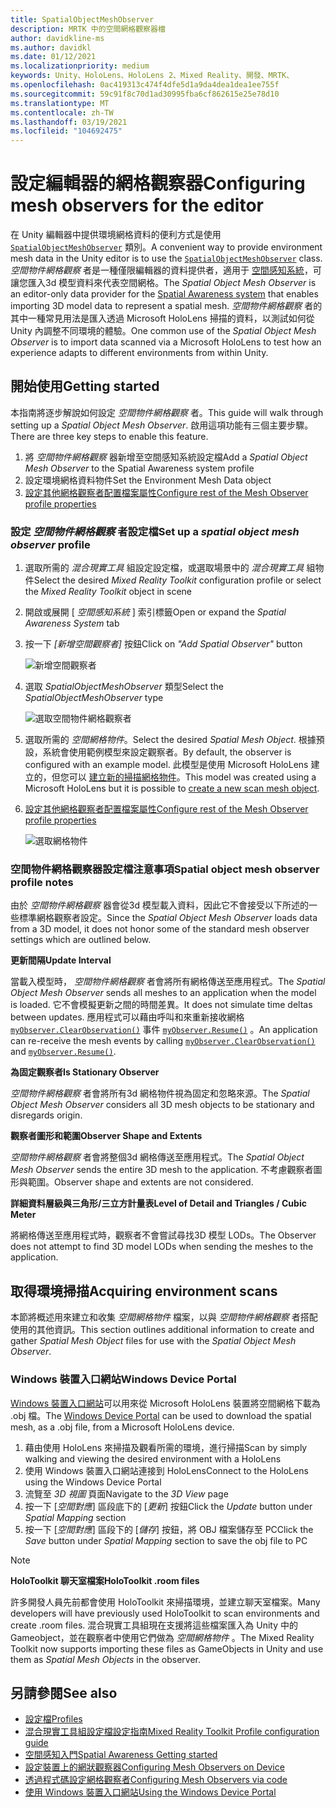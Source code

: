```yaml
---
title: SpatialObjectMeshObserver
description: MRTK 中的空間網格觀察器檔
author: davidkline-ms
ms.author: davidkl
ms.date: 01/12/2021
ms.localizationpriority: medium
keywords: Unity、HoloLens、HoloLens 2、Mixed Reality、開發、MRTK、
ms.openlocfilehash: 0ac419313c474f4dfe5d1a9da4dea1dea1ee755f
ms.sourcegitcommit: 59c91f8c70d1ad30995fba6cf862615e25e78d10
ms.translationtype: MT
ms.contentlocale: zh-TW
ms.lasthandoff: 03/19/2021
ms.locfileid: "104692475"
---
```

# <a name="configuring-mesh-observers-for-the-editor"></a><span data-ttu-id="fea7d-104">設定編輯器的網格觀察器</span><span class="sxs-lookup"><span data-stu-id="fea7d-104">Configuring mesh observers for the editor</span></span>

<span data-ttu-id="fea7d-105">在 Unity 編輯器中提供環境網格資料的便利方式是使用 [`SpatialObjectMeshObserver`](xref:Microsoft.MixedReality.Toolkit.SpatialObjectMeshObserver.SpatialObjectMeshObserver) 類別。</span><span class="sxs-lookup"><span data-stu-id="fea7d-105">A convenient way to provide environment mesh data in the Unity editor is to use the [`SpatialObjectMeshObserver`](xref:Microsoft.MixedReality.Toolkit.SpatialObjectMeshObserver.SpatialObjectMeshObserver) class.</span></span> <span data-ttu-id="fea7d-106">*空間物件網格觀察* 者是一種僅限編輯器的資料提供者，適用于 [空間感知系統](SpatialAwarenessGettingStarted.md)，可讓您匯入3d 模型資料來代表空間網格。</span><span class="sxs-lookup"><span data-stu-id="fea7d-106">The *Spatial Object Mesh Observer* is an editor-only data provider for the [Spatial Awareness system](SpatialAwarenessGettingStarted.md) that enables importing 3D model data to represent a spatial mesh.</span></span> <span data-ttu-id="fea7d-107">*空間物件網格觀察* 者的其中一種常見用法是匯入透過 Microsoft HoloLens 掃描的資料，以測試如何從 Unity 內調整不同環境的體驗。</span><span class="sxs-lookup"><span data-stu-id="fea7d-107">One common use of the *Spatial Object Mesh Observer* is to import data scanned via a Microsoft HoloLens to test how an experience adapts to different environments from within Unity.</span></span>

## <a name="getting-started"></a><span data-ttu-id="fea7d-108">開始使用</span><span class="sxs-lookup"><span data-stu-id="fea7d-108">Getting started</span></span>

<span data-ttu-id="fea7d-109">本指南將逐步解說如何設定 *空間物件網格觀察* 者。</span><span class="sxs-lookup"><span data-stu-id="fea7d-109">This guide will walk through setting up a *Spatial Object Mesh Observer*.</span></span> <span data-ttu-id="fea7d-110">啟用這項功能有三個主要步驟。</span><span class="sxs-lookup"><span data-stu-id="fea7d-110">There are three key steps to enable this feature.</span></span>

1. <span data-ttu-id="fea7d-111">將 *空間物件網格觀察* 器新增至空間感知系統設定檔</span><span class="sxs-lookup"><span data-stu-id="fea7d-111">Add a *Spatial Object Mesh Observer* to the Spatial Awareness system profile</span></span>
1. <span data-ttu-id="fea7d-112">設定環境網格資料物件</span><span class="sxs-lookup"><span data-stu-id="fea7d-112">Set the Environment Mesh Data object</span></span>
1. [<span data-ttu-id="fea7d-113">設定其他網格觀察者配置檔案屬性</span><span class="sxs-lookup"><span data-stu-id="fea7d-113">Configure rest of the Mesh Observer profile properties</span></span>](ConfiguringSpatialAwarenessMeshObserver.md)

### <a name="set-up-a-spatial-object-mesh-observer-profile"></a><span data-ttu-id="fea7d-114">設定 *空間物件網格觀察* 者設定檔</span><span class="sxs-lookup"><span data-stu-id="fea7d-114">Set up a *spatial object mesh observer* profile</span></span>

1. <span data-ttu-id="fea7d-115">選取所需的 *混合現實工具* 組設定設定檔，或選取場景中的 *混合現實工具* 組物件</span><span class="sxs-lookup"><span data-stu-id="fea7d-115">Select the desired *Mixed Reality Toolkit* configuration profile or select the *Mixed Reality Toolkit* object in scene</span></span>
1. <span data-ttu-id="fea7d-116">開啟或展開 [ *空間感知系統* ] 索引標籤</span><span class="sxs-lookup"><span data-stu-id="fea7d-116">Open or expand the *Spatial Awareness System* tab</span></span>
1. <span data-ttu-id="fea7d-117">按一下 *[新增空間觀察者]* 按鈕</span><span class="sxs-lookup"><span data-stu-id="fea7d-117">Click on *"Add Spatial Observer"* button</span></span>

    ![新增空間觀察者](../Images/SpatialAwareness/AddObserver.png)

1. <span data-ttu-id="fea7d-119">選取 *SpatialObjectMeshObserver* 類型</span><span class="sxs-lookup"><span data-stu-id="fea7d-119">Select the *SpatialObjectMeshObserver* type</span></span>

    ![選取空間物件網格觀察者](../Images/SpatialAwareness/SelectObjectObserver.png)

1. <span data-ttu-id="fea7d-121">選取所需的 *空間網格物件*。</span><span class="sxs-lookup"><span data-stu-id="fea7d-121">Select the desired *Spatial Mesh Object*.</span></span> <span data-ttu-id="fea7d-122">根據預設，系統會使用範例模型來設定觀察者。</span><span class="sxs-lookup"><span data-stu-id="fea7d-122">By default, the observer is configured with an example model.</span></span> <span data-ttu-id="fea7d-123">此模型是使用 Microsoft HoloLens 建立的，但您可以 [建立新的掃描網格物件](#acquiring-environment-scans)。</span><span class="sxs-lookup"><span data-stu-id="fea7d-123">This model was created using a Microsoft HoloLens but it is possible to [create a new scan mesh object](#acquiring-environment-scans).</span></span>
1. [<span data-ttu-id="fea7d-124">設定其他網格觀察者配置檔案屬性</span><span class="sxs-lookup"><span data-stu-id="fea7d-124">Configure rest of the Mesh Observer profile properties</span></span>](ConfiguringSpatialAwarenessMeshObserver.md)

    ![選取網格物件](../Images/SpatialAwareness/ObjectObserverProfile.png)

### <a name="spatial-object-mesh-observer-profile-notes"></a><span data-ttu-id="fea7d-126">空間物件網格觀察器設定檔注意事項</span><span class="sxs-lookup"><span data-stu-id="fea7d-126">Spatial object mesh observer profile notes</span></span>

<span data-ttu-id="fea7d-127">由於 *空間物件網格觀察* 器會從3d 模型載入資料，因此它不會接受以下所述的一些標準網格觀察者設定。</span><span class="sxs-lookup"><span data-stu-id="fea7d-127">Since the *Spatial Object Mesh Observer* loads data from a 3D model, it does not honor some of the standard mesh observer settings which are outlined below.</span></span>

<span data-ttu-id="fea7d-128">**更新間隔**</span><span class="sxs-lookup"><span data-stu-id="fea7d-128">**Update Interval**</span></span>

<span data-ttu-id="fea7d-129">當載入模型時，  *空間物件網格觀察* 者會將所有網格傳送至應用程式。</span><span class="sxs-lookup"><span data-stu-id="fea7d-129">The  *Spatial Object Mesh Observer* sends all meshes to an application when the model is loaded.</span></span> <span data-ttu-id="fea7d-130">它不會模擬更新之間的時間差異。</span><span class="sxs-lookup"><span data-stu-id="fea7d-130">It does not simulate time deltas between updates.</span></span> <span data-ttu-id="fea7d-131">應用程式可以藉由呼叫和來重新接收網格 [`myObserver.ClearObservation()`](xref:Microsoft.MixedReality.Toolkit.SpatialAwareness.IMixedRealitySpatialAwarenessObserver.ClearObservations) 事件 [`myObserver.Resume()`](xref:Microsoft.MixedReality.Toolkit.SpatialAwareness.IMixedRealitySpatialAwarenessObserver.Resume) 。</span><span class="sxs-lookup"><span data-stu-id="fea7d-131">An application can re-receive the mesh events by calling [`myObserver.ClearObservation()`](xref:Microsoft.MixedReality.Toolkit.SpatialAwareness.IMixedRealitySpatialAwarenessObserver.ClearObservations) and [`myObserver.Resume()`](xref:Microsoft.MixedReality.Toolkit.SpatialAwareness.IMixedRealitySpatialAwarenessObserver.Resume).</span></span>

<span data-ttu-id="fea7d-132">**為固定觀察者**</span><span class="sxs-lookup"><span data-stu-id="fea7d-132">**Is Stationary Observer**</span></span>

<span data-ttu-id="fea7d-133">*空間物件網格觀察* 者會將所有3d 網格物件視為固定和忽略來源。</span><span class="sxs-lookup"><span data-stu-id="fea7d-133">The *Spatial Object Mesh Observer* considers all 3D mesh objects to be stationary and disregards origin.</span></span>

<span data-ttu-id="fea7d-134">**觀察者圖形和範圍**</span><span class="sxs-lookup"><span data-stu-id="fea7d-134">**Observer Shape and Extents**</span></span>

<span data-ttu-id="fea7d-135">*空間物件網格觀察* 者會將整個3d 網格傳送至應用程式。</span><span class="sxs-lookup"><span data-stu-id="fea7d-135">The  *Spatial Object Mesh Observer* sends the entire 3D mesh to the application.</span></span> <span data-ttu-id="fea7d-136">不考慮觀察者圖形與範圍。</span><span class="sxs-lookup"><span data-stu-id="fea7d-136">Observer shape and extents are not considered.</span></span>

<span data-ttu-id="fea7d-137">**詳細資料層級與三角形/三立方計量表**</span><span class="sxs-lookup"><span data-stu-id="fea7d-137">**Level of Detail and Triangles / Cubic Meter**</span></span>

<span data-ttu-id="fea7d-138">將網格傳送至應用程式時，觀察者不會嘗試尋找3D 模型 LODs。</span><span class="sxs-lookup"><span data-stu-id="fea7d-138">The Observer does not attempt to find 3D model LODs when sending the meshes to the application.</span></span>

## <a name="acquiring-environment-scans"></a><span data-ttu-id="fea7d-139">取得環境掃描</span><span class="sxs-lookup"><span data-stu-id="fea7d-139">Acquiring environment scans</span></span>

<span data-ttu-id="fea7d-140">本節將概述用來建立和收集 *空間網格物件* 檔案，以與 *空間物件網格觀察* 者搭配使用的其他資訊。</span><span class="sxs-lookup"><span data-stu-id="fea7d-140">This section outlines additional information to create and gather *Spatial Mesh Object* files for use with the *Spatial Object Mesh Observer*.</span></span>

### <a name="windows-device-portal"></a><span data-ttu-id="fea7d-141">Windows 裝置入口網站</span><span class="sxs-lookup"><span data-stu-id="fea7d-141">Windows Device Portal</span></span>

<span data-ttu-id="fea7d-142">[Windows 裝置入口網站](https://docs.microsoft.com/windows/mixed-reality/using-the-windows-device-portal)可以用來從 Microsoft HoloLens 裝置將空間網格下載為 .obj 檔。</span><span class="sxs-lookup"><span data-stu-id="fea7d-142">The [Windows Device Portal](https://docs.microsoft.com/windows/mixed-reality/using-the-windows-device-portal) can be used to download the spatial mesh, as a .obj file, from a Microsoft HoloLens device.</span></span>

1. <span data-ttu-id="fea7d-143">藉由使用 HoloLens 來掃描及觀看所需的環境，進行掃描</span><span class="sxs-lookup"><span data-stu-id="fea7d-143">Scan by simply walking and viewing the desired environment with a HoloLens</span></span>
1. <span data-ttu-id="fea7d-144">使用 Windows 裝置入口網站連接到 HoloLens</span><span class="sxs-lookup"><span data-stu-id="fea7d-144">Connect to the HoloLens using the Windows Device Portal</span></span>
1. <span data-ttu-id="fea7d-145">流覽至 *3D 視圖* 頁面</span><span class="sxs-lookup"><span data-stu-id="fea7d-145">Navigate to the *3D View* page</span></span>
1. <span data-ttu-id="fea7d-146">按一下 [*空間對應*] 區段底下的 [*更新*] 按鈕</span><span class="sxs-lookup"><span data-stu-id="fea7d-146">Click the *Update* button under *Spatial Mapping* section</span></span>
1. <span data-ttu-id="fea7d-147">按一下 [*空間對應*] 區段下的 [*儲存*] 按鈕，將 OBJ 檔案儲存至 PC</span><span class="sxs-lookup"><span data-stu-id="fea7d-147">Click the *Save* button under *Spatial Mapping* section to save the obj file to PC</span></span>

> [!NOTE]
> <span data-ttu-id="fea7d-148">**HoloToolkit 聊天室檔案**</span><span class="sxs-lookup"><span data-stu-id="fea7d-148">**HoloToolkit .room files**</span></span>
>
> <span data-ttu-id="fea7d-149">許多開發人員先前都會使用 HoloToolkit 來掃描環境，並建立聊天室檔案。</span><span class="sxs-lookup"><span data-stu-id="fea7d-149">Many developers will have previously used HoloToolkit to scan environments and create .room files.</span></span> <span data-ttu-id="fea7d-150">混合現實工具組現在支援將這些檔案匯入為 Unity 中的 Gameobject，並在觀察者中使用它們做為 *空間網格物件* 。</span><span class="sxs-lookup"><span data-stu-id="fea7d-150">The Mixed Reality Toolkit now supports importing these files as GameObjects in Unity and use them as *Spatial Mesh Objects* in the observer.</span></span>

## <a name="see-also"></a><span data-ttu-id="fea7d-151">另請參閱</span><span class="sxs-lookup"><span data-stu-id="fea7d-151">See also</span></span>

- [<span data-ttu-id="fea7d-152">設定檔</span><span class="sxs-lookup"><span data-stu-id="fea7d-152">Profiles</span></span>](../Profiles/Profiles.md)
- [<span data-ttu-id="fea7d-153">混合現實工具組設定檔設定指南</span><span class="sxs-lookup"><span data-stu-id="fea7d-153">Mixed Reality Toolkit Profile configuration guide</span></span>](../../out-of-scope/MixedRealityConfigurationGuide.md)
- [<span data-ttu-id="fea7d-154">空間感知入門</span><span class="sxs-lookup"><span data-stu-id="fea7d-154">Spatial Awareness Getting started</span></span>](SpatialAwarenessGettingStarted.md)
- [<span data-ttu-id="fea7d-155">設定裝置上的網狀觀察器</span><span class="sxs-lookup"><span data-stu-id="fea7d-155">Configuring Mesh Observers on Device</span></span>](ConfiguringSpatialAwarenessMeshObserver.md)
- [<span data-ttu-id="fea7d-156">透過程式碼設定網格觀察者</span><span class="sxs-lookup"><span data-stu-id="fea7d-156">Configuring Mesh Observers via code</span></span>](UsageGuide.md)
- [<span data-ttu-id="fea7d-157">使用 Windows 裝置入口網站</span><span class="sxs-lookup"><span data-stu-id="fea7d-157">Using the Windows Device Portal</span></span>](https://docs.microsoft.com/windows/mixed-reality/using-the-windows-device-portal)
